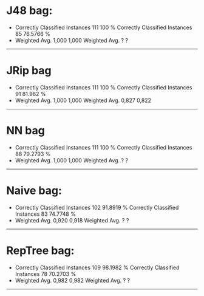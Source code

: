 # J48 bag:
* Correctly Classified Instances         111              100      %
Correctly Classified Instances          85               76.5766 %
* Weighted Avg. 1,000 1,000
Weighted Avg. ? ?
---- 

# JRip bag
* Correctly Classified Instances         111              100      %
Correctly Classified Instances          91               81.982  %
* Weighted Avg. 1,000 1,000
Weighted Avg. 0,827 0,822
---- 

# NN bag
* Correctly Classified Instances         111              100      %
Correctly Classified Instances          88               79.2793 %
* Weighted Avg. 1,000 1,000
Weighted Avg. ? ?
---- 

# Naive bag:
* Correctly Classified Instances         102               91.8919 %
Correctly Classified Instances          83               74.7748 %
* Weighted Avg. 0,920 0,918
Weighted Avg. ? ?
---- 

# RepTree bag:
* Correctly Classified Instances         109               98.1982 %
Correctly Classified Instances          78               70.2703 %
* Weighted Avg. 0,982 0,982
Weighted Avg. ? ?
---- 

